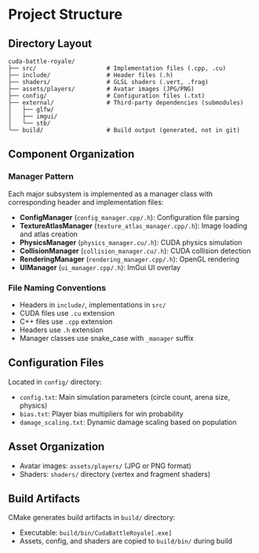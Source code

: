 # Project Structure

## Directory Layout

```
cuda-battle-royale/
├── src/                    # Implementation files (.cpp, .cu)
├── include/                # Header files (.h)
├── shaders/                # GLSL shaders (.vert, .frag)
├── assets/players/         # Avatar images (JPG/PNG)
├── config/                 # Configuration files (.txt)
├── external/               # Third-party dependencies (submodules)
│   ├── glfw/
│   ├── imgui/
│   └── stb/
└── build/                  # Build output (generated, not in git)
```

## Component Organization

### Manager Pattern
Each major subsystem is implemented as a manager class with corresponding header and implementation files:

- **ConfigManager** (`config_manager.cpp/.h`): Configuration file parsing
- **TextureAtlasManager** (`texture_atlas_manager.cpp/.h`): Image loading and atlas creation
- **PhysicsManager** (`physics_manager.cu/.h`): CUDA physics simulation
- **CollisionManager** (`collision_manager.cu/.h`): CUDA collision detection
- **RenderingManager** (`rendering_manager.cpp/.h`): OpenGL rendering
- **UIManager** (`ui_manager.cpp/.h`): ImGui UI overlay

### File Naming Conventions
- Headers in `include/`, implementations in `src/`
- CUDA files use `.cu` extension
- C++ files use `.cpp` extension
- Headers use `.h` extension
- Manager classes use snake_case with `_manager` suffix

## Configuration Files

Located in `config/` directory:
- `config.txt`: Main simulation parameters (circle count, arena size, physics)
- `bias.txt`: Player bias multipliers for win probability
- `damage_scaling.txt`: Dynamic damage scaling based on population

## Asset Organization

- Avatar images: `assets/players/` (JPG or PNG format)
- Shaders: `shaders/` directory (vertex and fragment shaders)

## Build Artifacts

CMake generates build artifacts in `build/` directory:
- Executable: `build/bin/CudaBattleRoyale[.exe]`
- Assets, config, and shaders are copied to `build/bin/` during build

